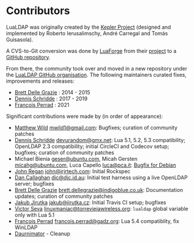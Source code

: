 
# Contributors

LuaLDAP was originally created by the [Kepler Project](http://www.keplerproject.org/)
 (designed and implemented by Roberto Ierusalimschy, Andr&eacute; Carregal and Tom&aacute;s Guisasola).

A CVS-to-Git conversion was done by [LuaForge](http://luaforge.net/)
from their [project](http://luaforge.net/projects/lualdap/)
to a [GitHub repository](https://github.com/luaforge/lualdap).

From there, the community took over and moved in a new repository
under the [LuaLDAP GitHub organisation](https://github.com/lualdap).
The following maintainers curated fixes, improvements and releases:

 * [Brett Delle Grazie](https://github.com/bdellegrazie) : 2014 - 2015
 * [Dennis Schridde](https://github.com/devurandom) : 2017 - 2019
 * [Fran&ccedil;ois Perrad](https://github.com/fperrad) : 2021

Significant contributions were made by (in order of appearance):

 * [Matthew Wild](https://github.com/mwild1) <mwild1@gmail.com>: Bugfixes; curation of community patches
 * [Dennis Schridde](https://github.com/devurandom) <devurandom@gmx.net>: Lua 5.1, 5.2, 5.3 compatibility; OpenLDAP 2.3 compatibility; initial CircleCI and Codecov setup; bugfixes; curation of community patches
 * Michael Bienia <geser@ubuntu.com>, Micah Gersten <micahg@ubuntu.com>, Luca Capello <luca@pca.it>: [Bugfix for Debian](https://bugs.debian.org/cgi-bin/bugreport.cgi?bug=722175)
 * [John Regan](https://github.com/jprjr) <john@jrjrtech.com>: Initial Rockspec
 * [Dan Callaghan](https://github.com/danc86) <djc@djc.id.au>: Initial test harness using a live OpenLDAP server; bugfixes
 * [Brett Delle Grazie](https://github.com/bdellegrazie) <brett.dellegrazie@indigoblue.co.uk>: Documentation updates; curation of community patches
 * [Jakub Jirutka](https://github.com/jirutka) <jakub@jirutka.cz>: Initial Travis CI setup; bugfixes
 * [Victor Seva](https://github.com/linuxmaniac) <linuxmaniac@torreviejawireless.org>: `lualdap` global variable only with Lua 5.1
 * [Fran&ccedil;ois Perrad](https://github.com/fperrad) <francois.perrad@gadz.org>: Lua 5.4 compatiblity, fix WinLDAP
 * [Daurnimator](https://github.com/daurnimator) - Cleanup
